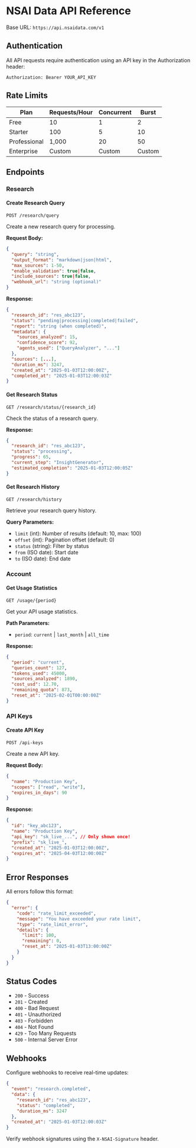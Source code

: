 # NSAI Data API Reference

Base URL: `https://api.nsaidata.com/v1`

## Authentication

All API requests require authentication using an API key in the Authorization header:

```
Authorization: Bearer YOUR_API_KEY
```

## Rate Limits

| Plan | Requests/Hour | Concurrent | Burst |
|------|--------------|------------|-------|
| Free | 10 | 1 | 2 |
| Starter | 100 | 5 | 10 |
| Professional | 1,000 | 20 | 50 |
| Enterprise | Custom | Custom | Custom |

## Endpoints

### Research

#### Create Research Query
`POST /research/query`

Create a new research query for processing.

**Request Body:**
```json
{
  "query": "string",
  "output_format": "markdown|json|html",
  "max_sources": 1-50,
  "enable_validation": true|false,
  "include_sources": true|false,
  "webhook_url": "string (optional)"
}
```

**Response:**
```json
{
  "research_id": "res_abc123",
  "status": "pending|processing|completed|failed",
  "report": "string (when completed)",
  "metadata": {
    "sources_analyzed": 15,
    "confidence_score": 92,
    "agents_used": ["QueryAnalyzer", "..."]
  },
  "sources": [...],
  "duration_ms": 3247,
  "created_at": "2025-01-03T12:00:00Z",
  "completed_at": "2025-01-03T12:00:03Z"
}
```

#### Get Research Status
`GET /research/status/{research_id}`

Check the status of a research query.

**Response:**
```json
{
  "research_id": "res_abc123",
  "status": "processing",
  "progress": 65,
  "current_step": "InsightGenerator",
  "estimated_completion": "2025-01-03T12:00:05Z"
}
```

#### Get Research History
`GET /research/history`

Retrieve your research query history.

**Query Parameters:**
- `limit` (int): Number of results (default: 10, max: 100)
- `offset` (int): Pagination offset (default: 0)
- `status` (string): Filter by status
- `from` (ISO date): Start date
- `to` (ISO date): End date

### Account

#### Get Usage Statistics
`GET /usage/{period}`

Get your API usage statistics.

**Path Parameters:**
- `period`: `current` | `last_month` | `all_time`

**Response:**
```json
{
  "period": "current",
  "queries_count": 127,
  "tokens_used": 45000,
  "sources_analyzed": 1890,
  "cost_usd": 12.70,
  "remaining_quota": 873,
  "reset_at": "2025-02-01T00:00:00Z"
}
```

### API Keys

#### Create API Key
`POST /api-keys`

Create a new API key.

**Request Body:**
```json
{
  "name": "Production Key",
  "scopes": ["read", "write"],
  "expires_in_days": 90
}
```

**Response:**
```json
{
  "id": "key_abc123",
  "name": "Production Key",
  "api_key": "sk_live_...", // Only shown once!
  "prefix": "sk_live_",
  "created_at": "2025-01-03T12:00:00Z",
  "expires_at": "2025-04-03T12:00:00Z"
}
```

## Error Responses

All errors follow this format:

```json
{
  "error": {
    "code": "rate_limit_exceeded",
    "message": "You have exceeded your rate limit",
    "type": "rate_limit_error",
    "details": {
      "limit": 100,
      "remaining": 0,
      "reset_at": "2025-01-03T13:00:00Z"
    }
  }
}
```

## Status Codes

- `200` - Success
- `201` - Created
- `400` - Bad Request
- `401` - Unauthorized
- `403` - Forbidden
- `404` - Not Found
- `429` - Too Many Requests
- `500` - Internal Server Error

## Webhooks

Configure webhooks to receive real-time updates:

```json
{
  "event": "research.completed",
  "data": {
    "research_id": "res_abc123",
    "status": "completed",
    "duration_ms": 3247
  },
  "created_at": "2025-01-03T12:00:03Z"
}
```

Verify webhook signatures using the `X-NSAI-Signature` header.